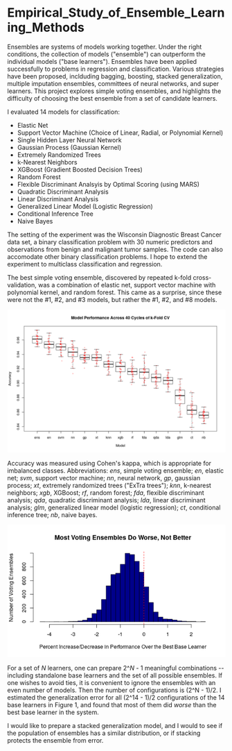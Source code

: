 # Empirical_Study_of_Ensemble_Learning_Methods

Ensembles are systems of models working together. Under the right conditions, the collection of models ("ensemble") can outperform the individual models ("base learners"). Ensembles have been applied successfully to problems in regression and classification. Various strategies have been proposed, inclduding bagging, boosting, stacked generalization, multiple imputation ensembles, committees of neural networks, and super learners. This project explores simple voting ensembles, and highlights the difficulty of choosing the best ensemble from a set of candidate learners.

I evaluated 14 models for classification:
* Elastic Net
* Support Vector Machine (Choice of Linear, Radial, or Polynomial Kernel)
* Single Hidden Layer Neural Network
* Gaussian Process (Gaussian Kernel)
* Extremely Randomized Trees
* k-Nearest Neighbors
* XGBoost (Gradient Boosted Decision Trees)
* Random Forest
* Flexible Discriminant Analsyis by Optimal Scoring (using MARS)
* Quadratic Discriminant Analysis
* Linear Discriminant Analysis
* Generalized Linear Model (Logistic Regression)
* Conditional Inference Tree
* Naive Bayes

The setting of the experiment was the Wisconsin Diagnostic Breast Cancer data set, a binary classification problem with 30 numeric predictors and observations from benign and malignant tumor samples. The code can also accomodate other binary classification problems. I hope to extend the experiment to multiclass classification and regression.

The best simple voting ensemble, discovered by repeated k-fold cross-validation, was a combination of elastic net, support vector machine with polynomial kernel, and random forest. This came as a surprise, since these were not the #1, #2, and #3 models, but rather the #1, #2, and #8 models.

![Figure 1](https://github.com/timothygmitchell/Empirical_Study_of_Ensemble_Learning_Methods/blob/main/ModelPerformance.png)

Accuracy was measured using Cohen's kappa, which is appropriate for imbalanced classes. Abbreviations: *ens*, simple voting ensemble; *en*, elastic net; *svm*, support vector machine; *nn*, neural network, *gp*, gaussian process; *xt*, extremely randomized trees ("ExTra trees"); *knn*, k-nearest neighbors; *xgb*, XGBoost; *rf*, random forest; *fda*, flexible discriminant analysis; *qda*, quadratic discriminant analysis; *lda*, linear discriminant analysis; *glm*, generalized linear model (logistic regression); *ct*, conditional inference tree; *nb*, naive bayes.

![Figure 2](https://github.com/timothygmitchell/Empirical_Study_of_Ensemble_Learning_Methods/blob/main/HistEnsemblePerformance.png)

For a set of *N* learners, one can prepare 2^*N* - 1 meaningful combinations -- including standalone base learners and the set of all possible ensembles. If one wishes to avoid ties, it is convenient to ignore the ensembles with an even number of models. Then the number of configurations is (2^N - 1)/2. I estimated the generalization error for all (2^14 - 1)/2 configurations of the 14 base learners in Figure 1, and found that most of them did *worse* than the best base learner in the system.

I would like to prepare a stacked generalization model, and I would to see if the population of ensembles has a similar distribution, or if stacking protects the ensemble from error.

